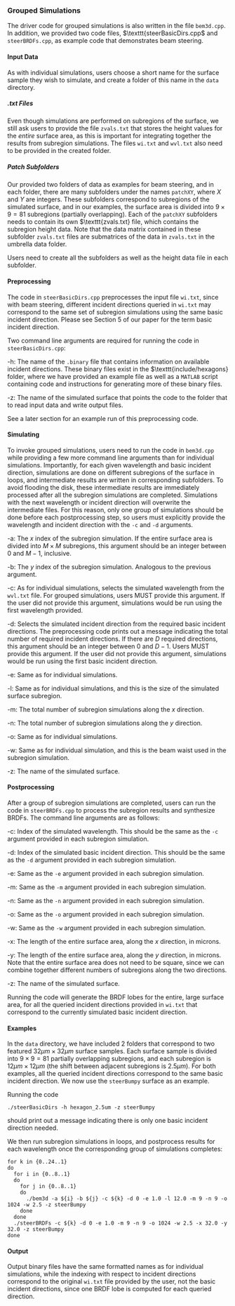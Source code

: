 ### Grouped Simulations
The driver code for grouped simulations is also written in the file $\texttt{bem3d.cpp}$. In addition, we provided two code files, $\texttt{steerBasicDirs.cpp$ and $\texttt{steerBRDFs.cpp}$, as example code that demonstrates beam steering.

#### Input Data
As with individual simulations, users choose a short name for the surface sample they wish to simulate, and create a folder of this name in the $\texttt{data}$ directory. 

##### .txt Files
Even though simulations are performed on subregions of the surface, we still ask users to provide the file $\texttt{zvals.txt}$ that stores the height values for the $\textit{entire}$ surface area, as this is important for integrating together the results from subregion simulations. The files $\texttt{wi.txt}$ and $\texttt{wvl.txt}$ also need to be provided in the created folder.

##### Patch Subfolders
Our provided two folders of data as examples for beam steering, and in each folder, there are many subfolders under the names $\texttt{patchXY}$, where $X$ and $Y$ are integers. These subfolders correspond to subregions of the simulated surface, and in our examples, the surface area is divided into $9 \times 9 = 81$ subregions (partially overlapping). Each of the $\texttt{patchXY}$ subfolders needs to contain its own $\texttt{zvals.txt} file, which contains the subregion height data. Note that the data matrix contained in these subfolder $\texttt{zvals.txt}$ files are submatrices of the data in $\texttt{zvals.txt}$ in the umbrella data folder.

Users need to create all the subfolders as well as the height data file in each subfolder.

#### Preprocessing
The code in $\texttt{steerBasicDirs.cpp}$ preprocesses the input file $\texttt{wi.txt}$, since with beam steering, different incident directions queried in $\texttt{wi.txt}$ may correspond to the same set of subregion simulations using the same basic incident direction. Please see Section 5 of our paper for the term basic incident direction.

Two command line arguments are required for running the code in $\texttt{steerBasicDirs.cpp}$:

-h: The name of the $\texttt{.binary}$ file that contains information on available incident directions. These binary files exist in the $\texttt{include/hexagons} folder, where we have provided an example file as well as a $\texttt{MATLAB}$ script containing code and instructions for generating more of these binary files.

-z: The name of the simulated surface that points the code to the folder that to read input data and write output files.

See a later section for an example run of this preprocessing code.

#### Simulating
To invoke grouped simulations, users need to run the code in $\texttt{bem3d.cpp}$ while providing a few more command line arguments than for individual simulations. Importantly, for each given wavelength and basic incident direction, simulations are done on different subregions of the surface in loops, and intermediate results are written in corresponding subfolders. To avoid flooding the disk, these intermediate results are immediately processed after all the subregion simulations are completed. Simulations with the next wavelength or incident direction will overwrite the intermediate files. For this reason, only one group of simulations should be done before each postprocessing step, so users must explicitly provide the wavelength and incident direction with the $\texttt{-c}$ and $\texttt{-d}$ arguments.

-a: The $x$ index of the subregion simulation. If the entire surface area is divided into $M \times M$ subregions, this argument should be an integer between 0 and $M-1$, inclusive.

-b: The $y$ index of the subregion simulation. Analogous to the previous argument.

-c: As for individual simulations, selects the simulated wavelength from the $\texttt{wvl.txt}$ file. For grouped simulations, users MUST provide this argument. If the user did not provide this argument, simulations would be run using the first wavelength provided.

-d: Selects the simulated incident direction from the required basic incident directions. The preprocessing code prints out a message indicating the total number of required incident directions. If there are $D$ required directions, this argument should be an integer between 0 and $D-1$. Users MUST provide this argument. If the user did not provide this argument, simulations would be run using the first basic incident direction.

-e: Same as for individual simulations.

-l: Same as for individual simulations, and this is the size of the simulated surface subregion.

-m: The total number of subregion simulations along the $x$ direction.

-n: The total number of subregion simulations along the $y$ direction.

-o: Same as for individual simulations.

-w: Same as for individual simulation, and this is the beam waist used in the subregion simulation.

-z: The name of the simulated surface.

#### Postprocessing
After a group of subregion simulations are completed, users can run the code in $\texttt{steerBRDFs.cpp}$ to process the subregion results and synthesize BRDFs. The command line arguments are as follows:

-c: Index of the simulated wavelength. This should be the same as the $\texttt{-c}$ argument provided in each subregion simulation.

-d: Index of the simulated basic incident direction. This should be the same as the $\texttt{-d}$ argument provided in each subregion simulation.

-e: Same as the $\texttt{-e}$ argument provided in each subregion simulation.

-m: Same as the $\texttt{-m}$ argument provided in each subregion simulation.

-n: Same as the $\texttt{-n}$ argument provided in each subregion simulation.

-o: Same as the $\texttt{-o}$ argument provided in each subregion simulation.

-w: Same as the $\texttt{-w}$ argument provided in each subregion simulation.

-x: The length of the entire surface area, along the $x$ direction, in microns.

-y: The length of the entire surface area, along the $y$ direction, in microns. Note that the entire surface area does not need to be square, since we can combine together different numbers of subregions along the two directions.

-z: The name of the simulated surface.

Running the code will generate the BRDF lobes for the entire, large surface area, for all the queried incident directions provided in $\texttt{wi.txt}$ that correspond to the currently simulated basic incident direction.

#### Examples
In the $\texttt{data}$ directory, we have included 2 folders that correspond to two featured $32 \mu m \times 32 \mu m$ surface samples. Each surface sample is divided into $9 \times 9 = 81$ partially overlapping subregions, and each subregion is $12 \mu m \times 12 \mu m$ (the shift between adjacent subregions is $2.5 \mu m$). For both examples, all the queried incident directions correspond to the same basic incident direction. We now use the $\texttt{steerBumpy}$ surface as an example.

Running the code
```
./steerBasicDirs -h hexagon_2.5um -z steerBumpy
```
should print out a message indicating there is only one basic incident direction needed.

We then run subregion simulations in loops, and postprocess results for each wavelength once the corresponding group of simulations completes:
```
for k in {0..24..1}
do
  for i in {0..8..1}
  do
    for j in {0..8..1}
    do
      ./bem3d -a ${i} -b ${j} -c ${k} -d 0 -e 1.0 -l 12.0 -m 9 -n 9 -o 1024 -w 2.5 -z steerBumpy
    done
  done
  ./steerBRDFs -c ${k} -d 0 -e 1.0 -m 9 -n 9 -o 1024 -w 2.5 -x 32.0 -y 32.0 -z steerBumpy
done
```

#### Output
Output binary files have the same formatted names as for individual simulations, while the indexing with respect to incident directions correspond to the original $\texttt{wi.txt}$ file provided by the user, not the basic incident directions, since one BRDF lobe is computed for each queried direction.
